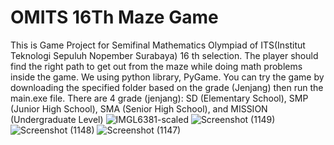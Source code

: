 # OMITS 16Th Maze Game
This is Game Project for Semifinal Mathematics Olympiad of ITS(Institut Teknologi Sepuluh Nopember Surabaya) 16 th selection. 
The player should find the right path to get out from the maze while doing math problems inside the game.
We using python library, PyGame.
You can try the game by downloading the specified folder based on the grade (Jenjang) then run the main.exe file.
There are 4 grade (jenjang): 
SD (Elementary School), SMP (Junior High School), SMA (Senior High School), and MISSION (Undergraduate Level)
![IMGL6381-scaled](https://github.com/user-attachments/assets/c0f34308-d1c6-4422-b18d-ea9de82ad089)
![Screenshot (1149)](https://github.com/user-attachments/assets/09093153-1a7b-48f7-96eb-4a6b48276f51)
![Screenshot (1148)](https://github.com/user-attachments/assets/227f30a7-cbb8-4449-9ef4-259839490818)
![Screenshot (1147)](https://github.com/user-attachments/assets/df1f15d9-3941-4053-830a-ef2a73d402ab)
